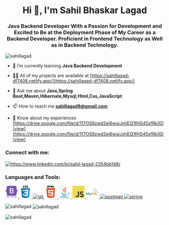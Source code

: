 <h1 align="center">Hi 👋, I'm Sahil Bhaskar Lagad</h1>
<h3 align="center">Java Backend Developer With a Passion for Development and Excited to Be at the Deployment Phase of My Career as a Backend Developer. Proficient in Frontend Technology as Well as in Backend Technology.</h3>

<p align="left"> <img src="https://komarev.com/ghpvc/?username=sahillagad&label=Profile%20views&color=0e75b6&style=flat" alt="sahillagad" /> </p>

- 🌱 I’m currently learning **Java Backend Development**

- 👨‍💻 All of my projects are available at [https://sahillagad-df7408.netlify.app/](https://sahillagad-df7408.netlify.app/)

- 💬 Ask me about **Java,Spring Boot,Maven,Hibernate,Mysql,Html,Css,JavaScript**

- 📫 How to reach me **sahillagad9@gmail.com**

- 📄 Know about my experiences [https://drive.google.com/file/d/117OS9zwd2eI6wsiJxhEQ1fHS45sfRkXD/view](https://drive.google.com/file/d/117OS9zwd2eI6wsiJxhEQ1fHS45sfRkXD/view)

<h3 align="left">Connect with me:</h3>
<p align="left">
<a href="https://linkedin.com/in/https://www.linkedin.com/in/sahil-lagad-2354bb148/" target="blank"><img align="center" src="https://raw.githubusercontent.com/rahuldkjain/github-profile-readme-generator/master/src/images/icons/Social/linked-in-alt.svg" alt="https://www.linkedin.com/in/sahil-lagad-2354bb148/" height="30" width="40" /></a>
</p>

<h3 align="left">Languages and Tools:</h3>
<p align="left"> <a href="https://getbootstrap.com" target="_blank" rel="noreferrer"> <img src="https://raw.githubusercontent.com/devicons/devicon/master/icons/bootstrap/bootstrap-plain-wordmark.svg" alt="bootstrap" width="40" height="40"/> </a> <a href="https://www.w3schools.com/css/" target="_blank" rel="noreferrer"> <img src="https://raw.githubusercontent.com/devicons/devicon/master/icons/css3/css3-original-wordmark.svg" alt="css3" width="40" height="40"/> </a> <a href="https://git-scm.com/" target="_blank" rel="noreferrer"> <img src="https://www.vectorlogo.zone/logos/git-scm/git-scm-icon.svg" alt="git" width="40" height="40"/> </a> <a href="https://www.w3.org/html/" target="_blank" rel="noreferrer"> <img src="https://raw.githubusercontent.com/devicons/devicon/master/icons/html5/html5-original-wordmark.svg" alt="html5" width="40" height="40"/> </a> <a href="https://www.java.com" target="_blank" rel="noreferrer"> <img src="https://raw.githubusercontent.com/devicons/devicon/master/icons/java/java-original.svg" alt="java" width="40" height="40"/> </a> <a href="https://developer.mozilla.org/en-US/docs/Web/JavaScript" target="_blank" rel="noreferrer"> <img src="https://raw.githubusercontent.com/devicons/devicon/master/icons/javascript/javascript-original.svg" alt="javascript" width="40" height="40"/> </a> <a href="https://www.mysql.com/" target="_blank" rel="noreferrer"> <img src="https://raw.githubusercontent.com/devicons/devicon/master/icons/mysql/mysql-original-wordmark.svg" alt="mysql" width="40" height="40"/> </a> <a href="https://postman.com" target="_blank" rel="noreferrer"> <img src="https://www.vectorlogo.zone/logos/getpostman/getpostman-icon.svg" alt="postman" width="40" height="40"/> </a> <a href="https://spring.io/" target="_blank" rel="noreferrer"> <img src="https://www.vectorlogo.zone/logos/springio/springio-icon.svg" alt="spring" width="40" height="40"/> </a> </p>

<p><img align="left" src="https://github-readme-stats.vercel.app/api/top-langs?username=sahillagad&show_icons=true&locale=en&layout=compact" alt="sahillagad" /></p>

<p>&nbsp;<img align="center" src="https://github-readme-stats.vercel.app/api?username=sahillagad&show_icons=true&locale=en" alt="sahillagad" /></p>

<p><img align="center" src="https://github-readme-streak-stats.herokuapp.com/?user=sahillagad&" alt="sahillagad" /></p>

